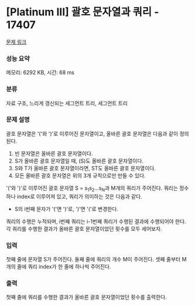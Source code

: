 # [Platinum III] 괄호 문자열과 쿼리 - 17407 

[문제 링크](https://www.acmicpc.net/problem/17407) 

### 성능 요약

메모리: 6292 KB, 시간: 68 ms

### 분류

자료 구조, 느리게 갱신되는 세그먼트 트리, 세그먼트 트리

### 문제 설명

<p>괄호 문자열은 '('와 ')'로 이루어진 문자열이고, 올바른 괄호 문자열은 다음과 같이 정의된다.</p>

<ol>
	<li>빈 문자열은 올바른 괄호 문자열이다.</li>
	<li>S가 올바른 괄호 문자열일 때, (S)도 올바른 괄호 문자열이다.</li>
	<li>S와 T가 올바른 괄호 문자열이라면, ST도 올바른 괄호 문자열이다.</li>
	<li>모든 올바른 괄호 문자열은 위의 3개 규칙으로만 만들 수 있다.</li>
</ol>

<p>'('와 ')'로 이루어진 괄호 문자열 S = s<sub>1</sub>s<sub>2</sub>...s<sub>N</sub>과 M개의 쿼리가 주어진다. 쿼리는 정수 하나 index로 이루어져 있고, 쿼리가 의미하는 것은 다음과 같다.</p>

<ul>
	<li>S의 i번째 문자가 '('면 ')'로, ')'면 '('로 변경한다.</li>
</ul>

<p>쿼리의 수행은 누적되며, i번째 쿼리는 i-1번째 쿼리가 수행된 결과에 수행되어야 한다. 각 쿼리를 수행한 결과가 올바른 괄호 문자열이었던 횟수를 모두 세어보자.</p>

### 입력 

 <p>첫째 줄에 문자열 S가 주어진다. 둘째 줄에 쿼리의 개수 M이 주어진다. 셋째 줄부터 M개의 줄에 쿼리 index가 한 줄에 하나씩 주어진다.</p>

### 출력 

 <p>첫째 줄에 쿼리를 수행한 결과가 올바른 괄호 문자열이었던 횟수를 출력한다.</p>

